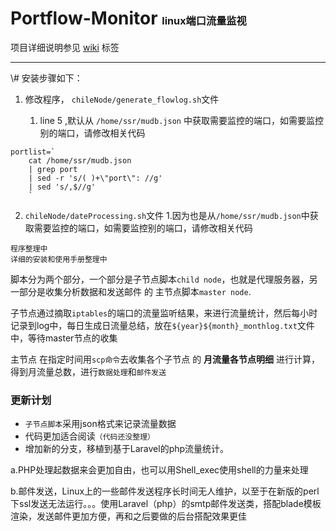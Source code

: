 # Portflow-Monitor <small><small><small>linux端口流量监视</small></small></small>


项目详细说明参见 [wiki](https://github.com/Kuri-su/Portflow-Monitor/wiki "wiki" ) 标签
<hr/>
\# 安装步骤如下：


1. 修改程序， `chileNode/generate_flowlog.sh`文件

    1. line 5 ,默认从 `/home/ssr/mudb.json` 中获取需要监控的端口，如需要监控别的端口，请修改相关代码
```shell
portlist=`
    cat /home/ssr/mudb.json 
    | grep port 
    | sed -r 's/( )+\"port\": //g' 
    | sed 's/,$//g' 
    `
```
2. `chileNode/dateProcessing.sh`文件
    1.因为也是从`/home/ssr/mudb.json`中获取需要监控的端口，如需要监控别的端口，请修改相关代码
    
    
    
    
    
    
    
    
    
    
    
    
    
`程序整理中`<br/>
`详细的安装和使用手册整理中`

脚本分为两个部分，一个部分是子节点脚本`child node`，也就是代理服务器，另一部分是收集分析数据和发送邮件 的 主节点脚本`master node`.

子节点通过摘取`iptables`的端口的流量监听结果，来进行流量统计，然后每小时记录到log中，每日生成日流量总结，放在`${year}${month}_monthlog.txt`文件中，等待master节点的收集

主节点 在指定时间用`scp命令`去收集各个子节点 的 **月流量各节点明细** 进行计算，得到月流量总数，进行`数据处理`和`邮件发送`




### 更新计划
+ `子节点脚本`采用json格式来记录流量数据<br/>
+ 代码更加适合阅读`（代码还没整理）`
+ 增加新的分支，移植到基于Laravel的php流量统计。

a.PHP处理起数据来会更加自由，也可以用Shell_exec使用shell的力量来处理

b.邮件发送，Linux上的一些邮件发送程序长时间无人维护，以至于在新版的perl下ssl发送无法运行。。。使用Laravel（php）的smtp邮件发送类，搭配blade模板渲染，发送邮件更加方便，再和之后要做的后台搭配效果更佳

